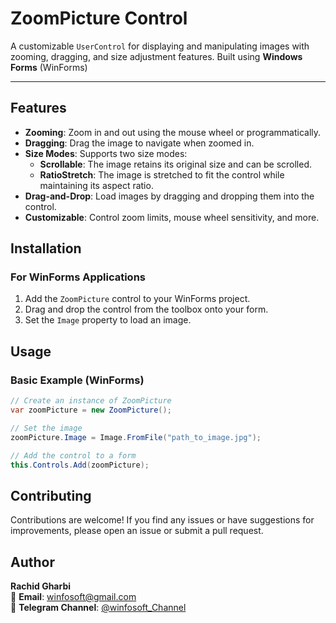 # ZoomPicture Control

A customizable `UserControl` for displaying and manipulating images with zooming, dragging, and size adjustment features. Built using **Windows Forms** (WinForms) 

---

## Features

- **Zooming**: Zoom in and out using the mouse wheel or programmatically.
- **Dragging**: Drag the image to navigate when zoomed in.
- **Size Modes**: Supports two size modes:
  - **Scrollable**: The image retains its original size and can be scrolled.
  - **RatioStretch**: The image is stretched to fit the control while maintaining its aspect ratio.
- **Drag-and-Drop**: Load images by dragging and dropping them into the control.
- **Customizable**: Control zoom limits, mouse wheel sensitivity, and more.

## Installation

### For WinForms Applications
1. Add the `ZoomPicture` control to your WinForms project.
2. Drag and drop the control from the toolbox onto your form.
3. Set the `Image` property to load an image.

## Usage

### Basic Example (WinForms)

```csharp
// Create an instance of ZoomPicture
var zoomPicture = new ZoomPicture();

// Set the image
zoomPicture.Image = Image.FromFile("path_to_image.jpg");

// Add the control to a form
this.Controls.Add(zoomPicture);
```

## Contributing
Contributions are welcome! If you find any issues or have suggestions for improvements, please open an issue or submit a pull request.

## Author
**Rachid Gharbi**  
📧 **Email**: [winfosoft@gmail.com](mailto:winfosoft@gmail.com)  
📢 **Telegram Channel**: [@winfosoft_Channel](https://t.me/winfosoft_Channel)
